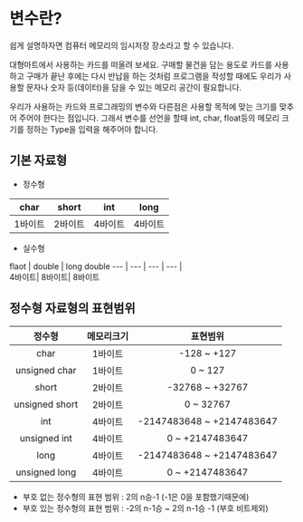 # 변수란?

쉽게 설명하자면 컴퓨터 메모리의 임시저장 장소라고 할 수 있습니다.

대형마트에서 사용하는 카드를 떠올려 보세요. 
구매할 물건을 담는 용도로 카드를 사용하고 구매가 끝난 후에는 다시 반납을 하는 것처럼
프로그램을 작성할 때에도 우리가 사용할 문자나 숫자 등(데이터)을 담을 수 있는 메모리 공간이 필요합니다.

우리가 사용하는 카드와 프로그래밍의 변수와 다른점은 사용할 목적에 맞는 크기를 맞추어 주어야 한다는 점입니다.
그래서 변수를 선언을 할때 int, char, float등의 메모리 크기를 정하는 Type을 입력을 해주어야 합니다.


## 기본 자료형 
* 정수형 

 char | short | int | long
  --- | --- | --- | ---|  
 1바이트 | 2바이트 | 4바이트 | 4바이트

* 실수형

 flaot | double | long double
   --- | --- | --- | --- |  
 4바이트| 8바이트| 8바이트


## 정수형 자료형의 표현범위

 정수형 | 메모리크기 | 표현범위
 :---: | :---:| :---:|
 char | 1바이트 | -128 ~ +127
 unsigned char | 1바이트 | 0 ~ 127
 short | 2바이트 | -32768 ~ +32767
 unsigned short | 2바이트 | 0 ~ 32767
 int | 4바이트 | -2147483648 ~ +2147483647
 unsigned int | 4바이트 | 0 ~ +2147483647
 long | 4바이트 | -2147483648 ~ +2147483647
 unsigned long | 4바이트 | 0 ~ +2147483647


 * 부호 없는 정수형의 표현 범위 : 2의 n승-1  (-1은 0을 포함했기때문에)
 * 부호 있는 정수형의 표현 범위 : -2의 n-1승 ~ 2의 n-1승 -1 (부호 비트제외)
